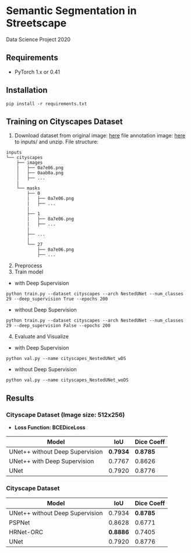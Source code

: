 # Semantic Segmentation in Streetscape
Data Science Project 2020

## Requirements
* PyTorch 1.x or 0.41

## Installation
```
pip install -r requirements.txt
```

## Training on Cityscapes Dataset
1. Download dataset from 
original image: [here](https://www.cityscapes-dataset.com/file-handling/?packageID=3)
file annotation image: [here](https://www.cityscapes-dataset.com/file-handling/?packageID=1) 
to inputs/ and unzip.
File structure:
```
inputs
└── cityscapes
    ├── images
    |   ├── 0a7e06.png
    │   ├── 0aab0a.png
    │   ├── ...
    |
    └── masks
        ├── 0
        |   ├── 0a7e06.png
        |   ├── ...
        |
        ├── 1
        |   ├── 0a7e06.png
        |   ├── ...
        |
        ├── ...
        | 
        └── 27
            ├── 0a7e06.png
            ├── ...
```
2. Preprocess
3. Train model
* with Deep Supervision
```
python train.py --dataset cityscapes --arch NestedUNet --num_classes 29 --deep_supervision True --epochs 200
``` 
* without Deep Supervision
```
python train.py --dataset cityscapes --arch NestedUNet --num_classes 29 --deep_supervision False --epochs 200
```
4. Evaluate and Visualize
* with Deep Supervision
```
python val.py --name cityscapes_NestedUNet_wDS
```
* without Deep Supervision
```
python val.py --name cityscapes_NestedUNet_woDS
```

## Results
### Cityscape Dataset (Image size: 512x256)
* **Loss Function: BCEDiceLoss**

| Model                           | IoU        | Dice Coeff |
| ------------------------------- | ---------- | ---------- |
| UNet++ without Deep Supervision | **0.7934** | **0.8785** |
| UNet++ with Deep Supervision    | 0.7767     | 0.8626     |
| UNet                            | 0.7920     | 0.8776     |

### Cityscape Dataset

| Model                           | IoU        | Dice Coeff |
| ------------------------------- | ---------- | ---------- |
| UNet++ without Deep Supervision | 0.7934     | **0.8785** |
| PSPNet                          | 0.8628     | 0.6771     |
| HRNet-ORC                       | **0.8886** | 0.7405     |
| UNet                            | 0.7920     | 0.8776     |
